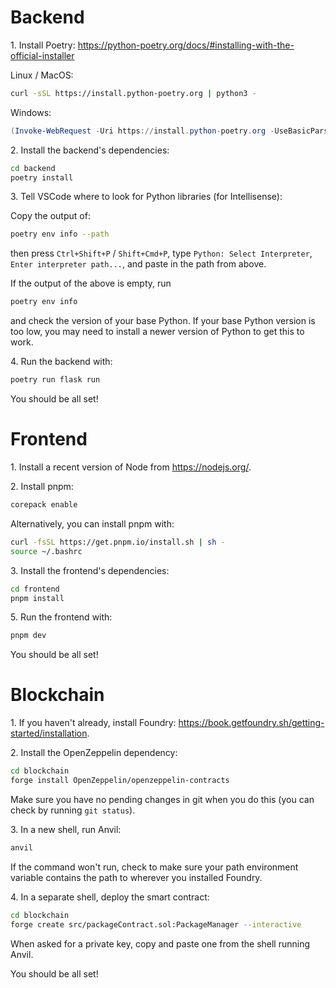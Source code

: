 # Backend

1\. Install Poetry: <https://python-poetry.org/docs/#installing-with-the-official-installer>

Linux / MacOS:
```sh
curl -sSL https://install.python-poetry.org | python3 -
```

Windows:
```powershell
(Invoke-WebRequest -Uri https://install.python-poetry.org -UseBasicParsing).Content | py -
```

2\. Install the backend's dependencies:
```sh
cd backend
poetry install
```

3\. Tell VSCode where to look for Python libraries (for Intellisense):

Copy the output of:
```sh
poetry env info --path
```
then press `Ctrl+Shift+P` / `Shift+Cmd+P`, type `Python: Select Interpreter`, `Enter interpreter path...`, and paste in the path from above.

If the output of the above is empty, run
```sh
poetry env info
```
and check the version of your base Python. If your base Python version is too low, you may need to install a newer version of Python to get this to work.

4\. Run the backend with:
```sh
poetry run flask run
```

You should be all set!

# Frontend

1\. Install a recent version of Node from <https://nodejs.org/>.

2\. Install pnpm:

```sh
corepack enable
```

Alternatively, you can install pnpm with:

```sh
curl -fsSL https://get.pnpm.io/install.sh | sh -
source ~/.bashrc
```

3\. Install the frontend's dependencies:
```sh
cd frontend
pnpm install
```

5\. Run the frontend with:
```sh
pnpm dev
```

You should be all set!

# Blockchain

1\. If you haven't already, install Foundry: <https://book.getfoundry.sh/getting-started/installation>.

2\. Install the OpenZeppelin dependency:
```sh
cd blockchain
forge install OpenZeppelin/openzeppelin-contracts
```
Make sure you have no pending changes in git when you do this (you can check by running `git status`).

3\. In a new shell, run Anvil:

```sh
anvil
```

If the command won't run, check to make sure your path environment variable contains the path to wherever you installed Foundry.

4\. In a separate shell, deploy the smart contract:

```sh
cd blockchain
forge create src/packageContract.sol:PackageManager --interactive
```

When asked for a private key, copy and paste one from the shell running Anvil.

You should be all set!
